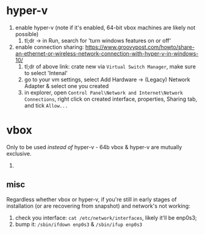 # hyper-v

1. enable hyper-v (note if it's enabled, 64-bit vbox machines are likely not possible)
    1. tl;dr -> in Run, search for 'turn windows features on or off'
1. enable connection sharing: https://www.groovypost.com/howto/share-an-ethernet-or-wireless-network-connection-with-hyper-v-in-windows-10/
    1. tl;dr of above link: crate new via `Virtual Switch Manager`, make sure to select 'Intenal'
    1. go to your vm settings, select Add Hardware -> (Legacy) Network Adapter & select one you created
    1. in explorer, open `Control Panel\Network and Internet\Network Connections`, right click on created interface, properties, Sharing tab, and tick `Allow...`

# vbox

Only to be used _instead of_ hyper-v - 64b vbox & hyper-v are mutually exclusive.

1. 

## misc

Regardless whether vbox or hyper-v, if you're still in early stages of installation (or are recovering from snapshot)
and network's not working:

1. check you interface: `cat /etc/network/interfaces`, likely it'll be enp0s3;
1. bump it: `/sbin/ifdown enp0s3` & `/sbin/ifup enp0s3`
